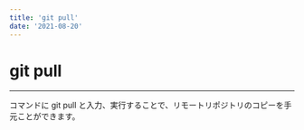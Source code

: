 ```yaml
---
title: 'git pull'
date: '2021-08-20'
---
```


# git pull
---

コマンドに git pull と入力、実行することで、リモートリポジトリのコピーを手元ことができます。